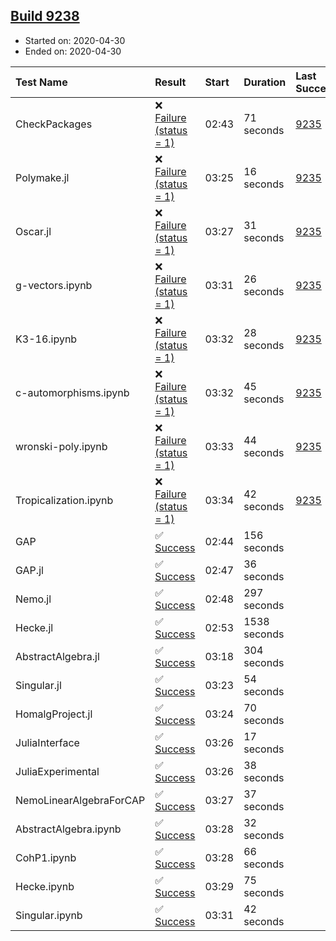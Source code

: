 ## [Build 9238](https://oscarci.mathematik.uni-kl.de/job/oscar/9238/)

* Started on: 2020-04-30
* Ended on: 2020-04-30

| Test Name    | Result | Start | Duration | Last Success | First Failure |
|:-------------|:-------|:------|:---------|:-------------|:--------------|
| CheckPackages | ❌ [Failure (status = 1)](https://oscarci.mathematik.uni-kl.de/job/oscar/9238/artifact/logs/build-9238/CheckPackages.log) | 02:43 | 71 seconds | [9235](https://oscarci.mathematik.uni-kl.de/job/oscar/9235/) | [9236](https://oscarci.mathematik.uni-kl.de/job/oscar/9236/) |
| Polymake.jl | ❌ [Failure (status = 1)](https://oscarci.mathematik.uni-kl.de/job/oscar/9238/artifact/logs/build-9238/Polymake.jl.log) | 03:25 | 16 seconds | [9235](https://oscarci.mathematik.uni-kl.de/job/oscar/9235/) | [9236](https://oscarci.mathematik.uni-kl.de/job/oscar/9236/) |
| Oscar.jl | ❌ [Failure (status = 1)](https://oscarci.mathematik.uni-kl.de/job/oscar/9238/artifact/logs/build-9238/Oscar.jl.log) | 03:27 | 31 seconds | [9235](https://oscarci.mathematik.uni-kl.de/job/oscar/9235/) | [9236](https://oscarci.mathematik.uni-kl.de/job/oscar/9236/) |
| g-vectors.ipynb | ❌ [Failure (status = 1)](https://oscarci.mathematik.uni-kl.de/job/oscar/9238/artifact/logs/build-9238/g-vectors.ipynb.log) | 03:31 | 26 seconds | [9235](https://oscarci.mathematik.uni-kl.de/job/oscar/9235/) | [9236](https://oscarci.mathematik.uni-kl.de/job/oscar/9236/) |
| K3-16.ipynb | ❌ [Failure (status = 1)](https://oscarci.mathematik.uni-kl.de/job/oscar/9238/artifact/logs/build-9238/K3-16.ipynb.log) | 03:32 | 28 seconds | [9235](https://oscarci.mathematik.uni-kl.de/job/oscar/9235/) | [9236](https://oscarci.mathematik.uni-kl.de/job/oscar/9236/) |
| c-automorphisms.ipynb | ❌ [Failure (status = 1)](https://oscarci.mathematik.uni-kl.de/job/oscar/9238/artifact/logs/build-9238/c-automorphisms.ipynb.log) | 03:32 | 45 seconds | [9235](https://oscarci.mathematik.uni-kl.de/job/oscar/9235/) | [9236](https://oscarci.mathematik.uni-kl.de/job/oscar/9236/) |
| wronski-poly.ipynb | ❌ [Failure (status = 1)](https://oscarci.mathematik.uni-kl.de/job/oscar/9238/artifact/logs/build-9238/wronski-poly.ipynb.log) | 03:33 | 44 seconds | [9235](https://oscarci.mathematik.uni-kl.de/job/oscar/9235/) | [9236](https://oscarci.mathematik.uni-kl.de/job/oscar/9236/) |
| Tropicalization.ipynb | ❌ [Failure (status = 1)](https://oscarci.mathematik.uni-kl.de/job/oscar/9238/artifact/logs/build-9238/Tropicalization.ipynb.log) | 03:34 | 42 seconds | [9235](https://oscarci.mathematik.uni-kl.de/job/oscar/9235/) | [9236](https://oscarci.mathematik.uni-kl.de/job/oscar/9236/) |
| GAP | ✅ [Success](https://oscarci.mathematik.uni-kl.de/job/oscar/9238/artifact/logs/build-9238/GAP.log) | 02:44 | 156 seconds |  |  |
| GAP.jl | ✅ [Success](https://oscarci.mathematik.uni-kl.de/job/oscar/9238/artifact/logs/build-9238/GAP.jl.log) | 02:47 | 36 seconds |  |  |
| Nemo.jl | ✅ [Success](https://oscarci.mathematik.uni-kl.de/job/oscar/9238/artifact/logs/build-9238/Nemo.jl.log) | 02:48 | 297 seconds |  |  |
| Hecke.jl | ✅ [Success](https://oscarci.mathematik.uni-kl.de/job/oscar/9238/artifact/logs/build-9238/Hecke.jl.log) | 02:53 | 1538 seconds |  |  |
| AbstractAlgebra.jl | ✅ [Success](https://oscarci.mathematik.uni-kl.de/job/oscar/9238/artifact/logs/build-9238/AbstractAlgebra.jl.log) | 03:18 | 304 seconds |  |  |
| Singular.jl | ✅ [Success](https://oscarci.mathematik.uni-kl.de/job/oscar/9238/artifact/logs/build-9238/Singular.jl.log) | 03:23 | 54 seconds |  |  |
| HomalgProject.jl | ✅ [Success](https://oscarci.mathematik.uni-kl.de/job/oscar/9238/artifact/logs/build-9238/HomalgProject.jl.log) | 03:24 | 70 seconds |  |  |
| JuliaInterface | ✅ [Success](https://oscarci.mathematik.uni-kl.de/job/oscar/9238/artifact/logs/build-9238/JuliaInterface.log) | 03:26 | 17 seconds |  |  |
| JuliaExperimental | ✅ [Success](https://oscarci.mathematik.uni-kl.de/job/oscar/9238/artifact/logs/build-9238/JuliaExperimental.log) | 03:26 | 38 seconds |  |  |
| NemoLinearAlgebraForCAP | ✅ [Success](https://oscarci.mathematik.uni-kl.de/job/oscar/9238/artifact/logs/build-9238/NemoLinearAlgebraForCAP.log) | 03:27 | 37 seconds |  |  |
| AbstractAlgebra.ipynb | ✅ [Success](https://oscarci.mathematik.uni-kl.de/job/oscar/9238/artifact/logs/build-9238/AbstractAlgebra.ipynb.log) | 03:28 | 32 seconds |  |  |
| CohP1.ipynb | ✅ [Success](https://oscarci.mathematik.uni-kl.de/job/oscar/9238/artifact/logs/build-9238/CohP1.ipynb.log) | 03:28 | 66 seconds |  |  |
| Hecke.ipynb | ✅ [Success](https://oscarci.mathematik.uni-kl.de/job/oscar/9238/artifact/logs/build-9238/Hecke.ipynb.log) | 03:29 | 75 seconds |  |  |
| Singular.ipynb | ✅ [Success](https://oscarci.mathematik.uni-kl.de/job/oscar/9238/artifact/logs/build-9238/Singular.ipynb.log) | 03:31 | 42 seconds |  |  |

